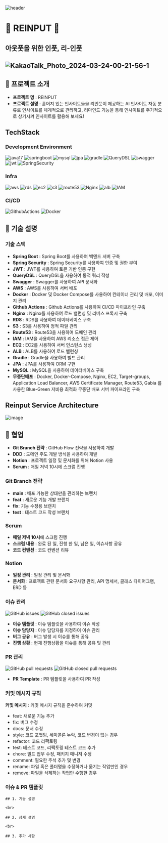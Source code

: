 ![header](https://capsule-render.vercel.app/api?type=waving&color=6DB3E7&height=200&section=header&text=REINPUT&fontSize=75&fontColor=fff)

#  🌸 REINPUT 🌸 
## 아웃풋을 위한 인풋, 리-인풋
![KakaoTalk_Photo_2024-03-24-00-21-56-1](https://github.com/goormthon-Univ/2024_BEOTKKOTTHON_TEAM_24_BE/assets/67987132/9050f5d4-23cb-459d-9aa1-08a5f74cbb91)
-----
## 🌸 프로젝트 소개
- **프로젝트 명** : REINPUT
- **프로젝트 설명** : 흩어져 있는 인사이트들을 리인풋이 제공하는 AI 인사이트 자동 분류로 인사이트를 체계적으로 관리하고, 리마인드 기능을 통해 인사이트를 주기적으로 상기시켜 인사이트를 활용해 보세요!
## TechStack
### Development Environment
![java17](https://img.shields.io/badge/Java17-007396?style=flat-square&logo=Java17&logoColor=white)
![springboot](https://img.shields.io/badge/SpringBoot-6DB33F?style=flat-square&logo=Spring&logoColor=white)
![mysql](https://img.shields.io/badge/MySQL-4479A1?style=flat-square&logo=MySQL&logoColor=white)
![jpa](https://img.shields.io/badge/JPA-007396?style=flat-square&logo=Java&logoColor=white)
![gradle](https://img.shields.io/badge/Gradle-02303A?style=flat-square&logo=Gradle&logoColor=white)
![QueryDSL](https://img.shields.io/badge/QueryDSL-FF6F61?style=flat-square&logo=Querydsl&logoColor=white)
![swagger](https://img.shields.io/badge/Swagger-85EA2D?style=flat-square&logo=Swagger&logoColor=white)
![jwt](https://img.shields.io/badge/JWT-000000?style=flat-square&logo=JSONWebTokens&logoColor=white)
![SpringSecurity](https://img.shields.io/badge/SpringSecurity-6DB33F?style=flat-square&logo=Spring&logoColor=white)

### Infra
![aws](https://img.shields.io/badge/AWS-232F3E?style=flat-square&logo=AmazonAWS&logoColor=white)
![rds](https://img.shields.io/badge/RDS-0000ff?style=flat-square&logo=AmazonAWS&logoColor=white)
![ec2](https://img.shields.io/badge/EC2-FF9900?style=flat-square&logo=AmazonAWS&logoColor=white)
![s3](https://img.shields.io/badge/S3-6DB33F??style=flat-square&logo=AmazonAWS&logoColor=white)
![route53](https://img.shields.io/badge/Route53-5f08ff?style=flat-square&logo=AmazonAWS&logoColor=white)
![Nginx](https://img.shields.io/badge/Nginx-009639?style=flat-square&logo=Nginx&logoColor=white)
![alb](https://img.shields.io/badge/ALB-FF9900?style=flat-square&logo=AmazonAWS&logoColor=white)
![IAM](https://img.shields.io/badge/IAM-dd0000?style=flat-square&logo=AmazonAWS&logoColor=white)
### CI/CD
![GithubActions](https://img.shields.io/badge/GithubActions-2088FF?style=flat-square&logo=GithubActions&logoColor=white)
![Docker](https://img.shields.io/badge/Docker-2496ED?style=flat-square&logo=Docker&logoColor=white)

## 🌸 기술 설명
### 기술 스택
- **Spring Boot** : Spring Boot를 사용하여 백엔드 서버 구축
- **Spring Security** : Spring Security를 사용하여 인증 및 권한 부여
- **JWT** : JWT를 사용하여 토큰 기반 인증 구현
- **QueryDSL** : QueryDSL을 사용하여 동적 쿼리 작성
- **Swagger** : Swagger를 사용하여 API 문서화
- **AWS** : AWS를 사용하여 서버 배포
- **Docker** : Docker 및 Docker Compose를 사용하여 컨테이너 관리 및 배포, 이미지 관리
- **Github Actions** : Github Actions를 사용하여 CI/CD 파이프라인 구축
- **Nginx** : Nginx를 사용하여 로드 밸런싱 및 리버스 프록시 구축
- **RDS** : RDS를 사용하여 데이터베이스 구축
- **S3** : S3를 사용하여 정적 파일 관리
- **Route53** : Route53을 사용하여 도메인 관리
- **IAM** : IAM을 사용하여 AWS 리소스 접근 제어
- **EC2** : EC2를 사용하여 서버 인스턴스 생성
- **ALB** : ALB를 사용하여 로드 밸런싱
- **Gradle** : Gradle을 사용하여 빌드 관리
- **JPA** : JPA를 사용하여 ORM 구현
- **MySQL** : MySQL을 사용하여 데이터베이스 구축
- **무중단배포** : Docker, Docker-Compose, Nginx, EC2, Target-groups, Application Load Balancer, AWS Certificate Manager, Route53, Gabia 를 사용한 Blue-Green 저비용 최적화 무중단 배포 서버 파이프라인 구축

## Reinput Service Architecture
![image](https://github.com/goormthon-Univ/2024_BEOTKKOTTHON_TEAM_24_BE/assets/67987132/fbf2dc19-56e0-4583-a6f2-f30870ce5508)

## 🌸 협업
- **Git Branch 전략** : GitHub Flow 전략을 사용하여 개발
- **DDD** : 도메인 주도 개발 방식을 사용하여 개발
- **Notion** : 프로젝트 일정 및 문서화를 위해 Notion 사용
- **Scrum** : 매일 저녁 10시에 스크럼 진행
### Git Branch 전략
- **main** : 배포 가능한 상태만을 관리하는 브랜치
- **feat** : 새로운 기능 개발 브랜치
- **fix**: 기능 수정용 브랜치
- **test** : 테스트 코드 작성 브랜치
### Scrum
- **매일 저녁 10시**에 스크럼 진행
- **스크럼 내용** : 완료 된 일, 진행 한 일, 남은 일, 이슈사항 공유
- **코드 컨벤션** : 코드 컨벤션 리뷰
### Notion
- **일정 관리** : 일정 관리 및 문서화
- **문서화** : 프로젝트 관련 문서화 요구사항 관리, API 명세서, 클래스 다이어그램, ERD 등
### 이슈 관리
![GitHub issues](https://img.shields.io/github/issues/goormthon-Univ/2024_BEOTKKOTTHON_TEAM_24_BE?style=flat-square)
![GitHub closed issues](https://img.shields.io/github/issues-closed/goormthon-Univ/2024_BEOTKKOTTHON_TEAM_24_BE?style=flat-square)
- **이슈 템플릿** : 이슈 템플릿을 사용하여 이슈 작성
- **이슈 담당자** : 이슈 담당자를 지정하여 이슈 관리
- **버그 공유** : 버그 발생 시 이슈를 통해 공유
- **진행 상황** : 현재 진행상황을 이슈를 통해 공유 및 관리
### PR 관리
![GitHub pull requests](https://img.shields.io/github/issues-pr/goormthon-Univ/2024_BEOTKKOTTHON_TEAM_24_BE?style=flat-square)
![GitHub closed pull requests](https://img.shields.io/github/issues-pr-closed/goormthon-Univ/2024_BEOTKKOTTHON_TEAM_24_BE?style=flat-square)
- **PR Template** : PR 템플릿을 사용하여 PR 작성
### 커밋 메시지 규칙
**커밋 메시지** : 커밋 메시지 규칙을 준수하여 커밋
- feat: 새로운 기능 추가
- fix: 버그 수정
- docs: 문서 수정
- style: 코드 포맷팅, 세미콜론 누락, 코드 변경이 없는 경우
- refactor: 코드 리팩토링
- test: 테스트 코드, 리팩토링 테스트 코드 추가
- chore: 빌드 업무 수정, 패키지 매니저 수정
- comment: 필요한 주석 추가 및 변경
- rename: 파일 혹은 폴더명을 수정하거나 옮기는 작업만인 경우
- remove: 파일을 삭제하는 작업만 수행한 경우
### 이슈 & PR 템플릿
```angular2html
## 1. 기능 설명

<br>

## 2. 상세 설명

<br>

## 3. 추가 사항
```

